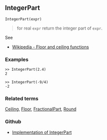 ## IntegerPart

```
IntegerPart(expr)
```

> for real `expr` return the integer part of `expr`.
 
See
* [Wikipedia - Floor and ceiling functions](https://en.wikipedia.org/wiki/Floor_and_ceiling_functions)

### Examples

```
>> IntegerPart(2.4)
2

>> IntegerPart(-9/4)
-2
```

### Related terms 
[Ceiling](Ceiling.md), [Floor](Floor.md), [FractionalPart](FractionalPart.md), [Round](Round.md)

### Github

* [Implementation of IntegerPart](https://github.com/axkr/symja_android_library/blob/master/symja_android_library/matheclipse-core/src/main/java/org/matheclipse/core/builtin/IntegerFunctions.java#L940) 
